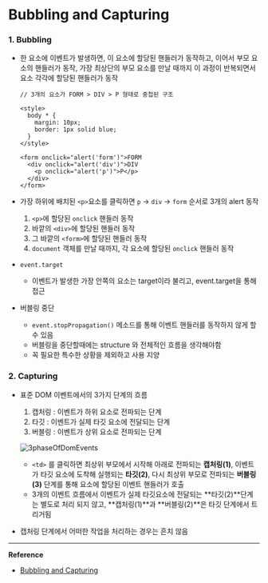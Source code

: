 # Bubbling and Capturing



### 1. Bubbling

- 한 요소에 이벤트가 발생하면, 이 요소에 할당된 핸들러가 동작하고, 이어서 부모 요소의 핸들러가 동작, 가장 최상단의 부모 요소를 만날 때까지 이 과정이 반복되면서 요소 각각에 할당된 핸들러가 동작

  ```
  // 3개의 요소가 FORM > DIV > P 형태로 중첩된 구조
  
  <style>
    body * {
      margin: 10px;
      border: 1px solid blue;
    }
  </style>
  
  <form onclick="alert('form')">FORM
    <div onclick="alert('div')">DIV
      <p onclick="alert('p')">P</p>
    </div>
  </form>
  ```

- 가장 하위에 배치된 `<p>`요소를 클릭하면 `p` → `div` → `form` 순서로 3개의 alert 동작

  1. `<p>`에 할당된 `onclick` 핸들러 동작
  2. 바깥의 `<div>`에 할당된 핸들러 동작
  3. 그 바깥의 `<form>`에 할당된 핸들러 동작
  4. `document` 객체를 만날 때까지, 각 요소에 할당된 `onclick` 핸들러 동작

- `event.target`

  -  이벤트가 발생한 가장 안쪽의 요소는 target이라 불리고, event.target을 통해 접근

- 버블링 중단

  - `event.stopPropagation()` 메소드를 통해 이벤트 핸들러를 동작하지 않게 할 수 있음
  - 버블링을 중단할때에는 structure 와 전체적인 흐름을 생각해야함
  - 꼭 필요한 특수한 상황을 제외하고 사용 지양



### 2. Capturing

- 표준 DOM 이벤트에서의 3가지 단계의 흐름

  1. 캡처링 : 이벤트가 하위 요소로 전파되는 단계
  2. 타깃 : 이벤트가 실제 타깃 요소에 전달되는 단계
  3. 버블링 : 이벤트가 상위 요소로 전파되는 단계

  ![3phaseOfDomEvents](https://javascript.info/article/bubbling-and-capturing/eventflow.svg)

  - `<td>` 를 클릭하면 최상위 부모에서 시작해 아래로 전파되는 **캡처링(1)**, 이벤트가 타깃 요소에 도착해 실행되는 **타깃(2)**, 다시 최상위 부모로 전파되는 **버블링(3)** 단계를 통해 요소에 할당된 이벤트 핸들러가 호출
  - 3개의 이벤트 흐름에서 이벤트가 실제 타깃요소에 전달되는 **타깃(2)**단계는 별도로 처리 되지 않고, **캡처링(1)**과 **버블링(2)**은 타깃 단계에서 트리거됨

- 캡처링 단계에서 어떠한 작업을 처리하는 경우는 흔치 않음





------

**Reference**

- [Bubbling and Capturing](https://javascript.info/bubbling-and-capturing)